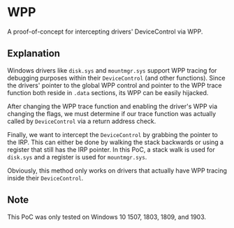 # WPP

A proof-of-concept for intercepting drivers' DeviceControl via WPP.

## Explanation

Windows drivers like `disk.sys` and `mountmgr.sys` support WPP tracing for debugging purposes within their `DeviceControl` (and other functions). Since the drivers' pointer to the global WPP control and pointer to the WPP trace function both reside in `.data` sections, its WPP can be easily hijacked.

After changing the WPP trace function and enabling the driver's WPP via changing the flags, we must determine if our trace function was actually called by `DeviceControl` via a return address check.

Finally, we want to intercept the `DeviceControl` by grabbing the pointer to the IRP. This can either be done by walking the stack backwards or using a register that still has the IRP pointer. In this PoC, a stack walk is used for `disk.sys` and a register is used for `mountmgr.sys`.

Obviously, this method only works on drivers that actually have WPP tracing inside their `DeviceControl`.

## Note

This PoC was only tested on Windows 10 1507, 1803, 1809, and 1903.
